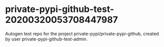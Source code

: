 # private-pypi-github-test-20200320053708447987
Autogen test repo for the project private-pypi/private-pypi-github, created by user private-pypi-github-test-admin.
